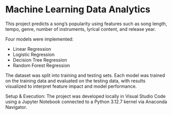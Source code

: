 # Machine Learning Data Analytics

This project predicts a song’s popularity using features such as song length, tempo, genre, number of instruments, lyrical content, and release year.

Four models were implemented:

- Linear Regression
- Logistic Regression
- Decision Tree Regression
- Random Forest Regression

The dataset was split into training and testing sets. Each model was trained on the training data and evaluated on the testing data, with results visualized to interpret feature impact and model performance.

Setup & Execution: 
The project was developed locally in Visual Studio Code using a Jupyter Notebook connected to a Python 3.12.7 kernel via Anaconda Navigator.


